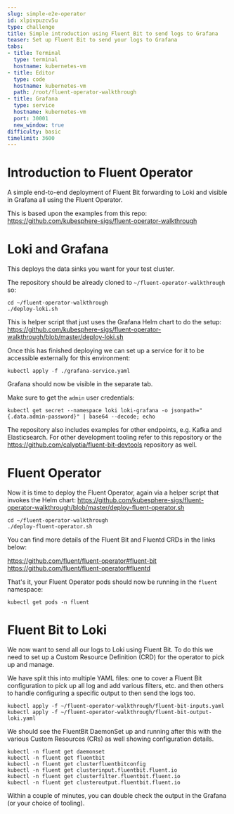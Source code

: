 ```yaml
---
slug: simple-e2e-operator
id: xlpivpuzcv5u
type: challenge
title: Simple introduction using Fluent Bit to send logs to Grafana
teaser: Set up Fluent Bit to send your logs to Grafana
tabs:
- title: Terminal
  type: terminal
  hostname: kubernetes-vm
- title: Editor
  type: code
  hostname: kubernetes-vm
  path: /root/fluent-operator-walkthrough
- title: Grafana
  type: service
  hostname: kubernetes-vm
  port: 30001
  new_window: true
difficulty: basic
timelimit: 3600
---
```

Introduction to Fluent Operator
===============================

A simple end-to-end deployment of Fluent Bit forwarding to Loki and visible in Grafana all using the Fluent Operator.

This is based upon the examples from this repo: https://github.com/kubesphere-sigs/fluent-operator-walkthrough

Loki and Grafana
===================

This deploys the data sinks you want for your test cluster.

The repository should be already cloned to `~/fluent-operator-walkthrough` so:
```shell
cd ~/fluent-operator-walkthrough
./deploy-loki.sh
```
This is helper script that just uses the Grafana Helm chart to do the setup: https://github.com/kubesphere-sigs/fluent-operator-walkthrough/blob/master/deploy-loki.sh

Once this has finished deploying we can set up a service for it to be accessible externally for this environment:

```shell
kubectl apply -f ./grafana-service.yaml
```
Grafana should now be visible in the separate tab.

Make sure to get the `admin` user credentials:
```shell
kubectl get secret --namespace loki loki-grafana -o jsonpath="{.data.admin-password}" | base64 --decode; echo
```

The repository also includes examples for other endpoints, e.g. Kafka and Elasticsearch.
For other development tooling refer to this repository or the https://github.com/calyptia/fluent-bit-devtools repository as well.

Fluent Operator
===============

Now it is time to deploy the Fluent Operator, again via a helper script that invokes the Helm chart: https://github.com/kubesphere-sigs/fluent-operator-walkthrough/blob/master/deploy-fluent-operator.sh

```shell
cd ~/fluent-operator-walkthrough
./deploy-fluent-operator.sh
```

You can find more details of the Fluent Bit and Fluentd CRDs in the links below:

https://github.com/fluent/fluent-operator#fluent-bit
https://github.com/fluent/fluent-operator#fluentd

That's it, your Fluent Operator pods should now be running in the `fluent` namespace:
```shell
kubectl get pods -n fluent
```

Fluent Bit to Loki
==================
We now want to send all our logs to Loki using Fluent Bit.
To do this we need to set up a Custom Resource Definition (CRD) for the operator to pick up and manage.

We have split this into multiple YAML files: one to cover a Fluent Bit configuration to pick up all log and add various filters, etc. and then others to handle configuring a specific output to then send the logs too.

```shell
kubectl apply -f ~/fluent-operator-walkthrough/fluent-bit-inputs.yaml
kubectl apply -f ~/fluent-operator-walkthrough/fluent-bit-output-loki.yaml
```

We should see the FluentBit DaemonSet up and running after this with the various Custom Resources (CRs) as well showing configuration details.

```shell
kubectl -n fluent get daemonset
kubectl -n fluent get fluentbit
kubectl -n fluent get clusterfluentbitconfig
kubectl -n fluent get clusterinput.fluentbit.fluent.io
kubectl -n fluent get clusterfilter.fluentbit.fluent.io
kubectl -n fluent get clusteroutput.fluentbit.fluent.io
```

Within a couple of minutes, you can double check the output in the Grafana (or your choice of tooling).